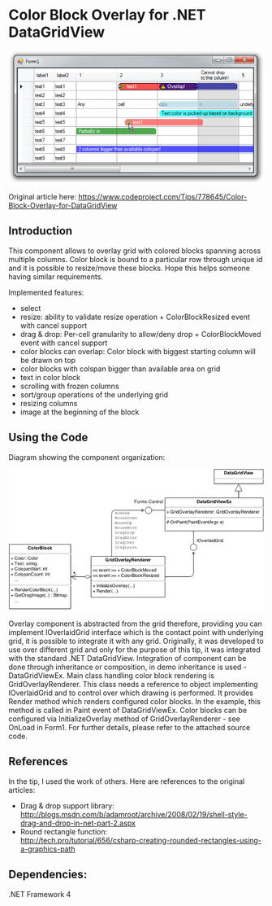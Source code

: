 # Color Block Overlay for .NET DataGridView
<img src="./images/screenshot.png">

Original article here:
https://www.codeproject.com/Tips/778645/Color-Block-Overlay-for-DataGridView

## Introduction
This component allows to overlay grid with colored blocks spanning across multiple columns. Color block is bound to a particular row through unique id and it is possible to resize/move these blocks. Hope this helps someone having similar requirements.

Implemented features:
* select
* resize: ability to validate resize operation + ColorBlockResized event with cancel support
* drag & drop: Per-cell granularity to allow/deny drop + ColorBlockMoved event with cancel support
* color blocks can overlap: Color block with biggest starting column will be drawn on top
* color blocks with colspan bigger than available area on grid
* text in color block
* scrolling with frozen columns
* sort/group operations of the underlying grid
* resizing columns
* image at the beginning of the block

## Using the Code
Diagram showing the component organization:

<img src="./images/integration.png">

Overlay component is abstracted from the grid therefore, providing you can implement IOverlaidGrid interface which is the contact point with underlying grid, it is possible to integrate it with any grid. Originally, it was developed to use over different grid and only for the purpose of this tip, it was integrated with the standard .NET DataGridView. Integration of component can be done through inheritance or composition, in demo inheritance is used - DataGridViewEx. Main class handling color block rendering is GridOverlayRenderer. This class needs a reference to object implementing IOverlaidGrid and to control over which drawing is performed. It provides Render method which renders configured color blocks. In the example, this method is called in Paint event of DataGridViewEx. Color blocks can be configured via InitializeOverlay method of GridOverlayRenderer - see OnLoad in Form1. For further details, please refer to the attached source code.

## References
In the tip, I used the work of others. Here are references to the original articles:

* Drag & drop support library:  
http://blogs.msdn.com/b/adamroot/archive/2008/02/19/shell-style-drag-and-drop-in-net-part-2.aspx
* Round rectangle function:  
http://tech.pro/tutorial/656/csharp-creating-rounded-rectangles-using-a-graphics-path

## Dependencies:
.NET Framework 4
